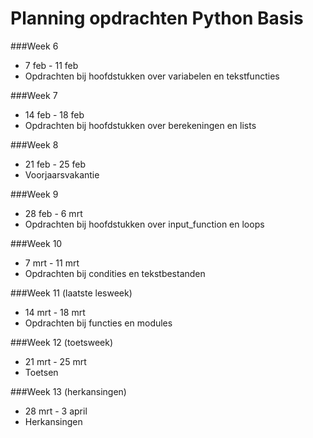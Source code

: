 # Planning opdrachten Python Basis

###Week 6 
* 7 feb - 11 feb  
* Opdrachten bij hoofdstukken over variabelen en tekstfuncties

###Week 7
* 14 feb - 18 feb  
* Opdrachten bij hoofdstukken over berekeningen en lists

###Week 8 
* 21 feb - 25 feb  
* Voorjaarsvakantie 

###Week 9
* 28 feb - 6 mrt  
* Opdrachten bij hoofdstukken over input_function en loops

###Week 10 
* 7 mrt - 11 mrt
* Opdrachten bij condities en tekstbestanden

###Week 11 (laatste lesweek)
* 14 mrt - 18 mrt
* Opdrachten bij functies en modules

###Week 12 (toetsweek)
* 21 mrt - 25 mrt
* Toetsen

###Week 13 (herkansingen)
* 28 mrt - 3 april
* Herkansingen